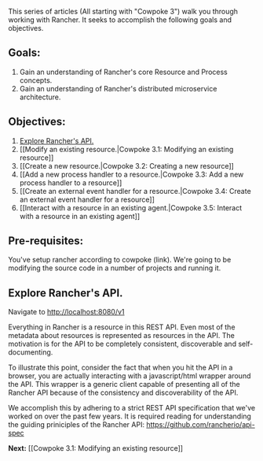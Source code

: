 This series of articles (All starting with "Cowpoke 3") walk you through working with Rancher. It seeks to accomplish the following goals and objectives.
## Goals:
1. Gain an understanding of Rancher's core Resource and Process concepts.
2. Gain an understanding of Rancher's distributed microservice architecture.

## Objectives:
1. [Explore Rancher's API.](https://github.com/rancherio/rancher/wiki/Cowpoke-3:-Tutorial-introduction-and-the-Rancher-API#explore-ranchers-api) 
1. [[Modify an existing resource.|Cowpoke 3.1: Modifying an existing resource]]
1. [[Create a new resource.|Cowpoke 3.2: Creating a new resource]]
1. [[Add a new process handler to a resource.|Cowpoke 3.3: Add a new process handler to a resource]]
1. [[Create an external event handler for a resource.|Cowpoke 3.4: Create an external event handler for a resource]]
1. [[Interact with a resource in an existing agent.|Cowpoke 3.5: Interact with a resource in an existing agent]]

## Pre-requisites:
You've setup rancher according to cowpoke (link). We're going to be modifying the source code in a number of projects and running it.

## Explore Rancher's API.
Navigate to [http://localhost:8080/v1](http://localhost:8080/v1)

Everything in Rancher is a resource in this REST API. Even most of the metadata about resources is represented as resources in the API. The motivation is for the API to be completely consistent, discoverable and self-documenting.

To illustrate this point, consider the fact that when you hit the API in a browser, you are actually interacting with a javascript/html wrapper around the API. This wrapper is a generic client capable of presenting all of the Rancher API because of the consistency and discoverability of the API.

We accomplish this by adhering to a strict REST API specification that we've worked on over the past few years. It is required reading for understanding the guiding priniciples of the Rancher API: https://github.com/rancherio/api-spec

**Next:** [[Cowpoke 3.1: Modifying an existing resource]]
